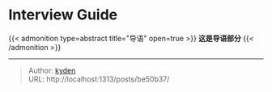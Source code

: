 # Interview Guide


{{< admonition type=abstract title="导语" open=true >}}
**这是导语部分**
{{< /admonition >}}

<!--more-->


---

> Author: [kyden](https://github.com/kydance)  
> URL: http://localhost:1313/posts/be50b37/  

